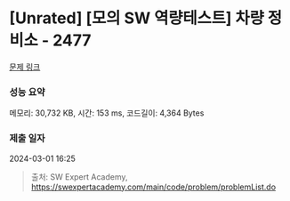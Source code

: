 # [Unrated] [모의 SW 역량테스트] 차량 정비소 - 2477 

[문제 링크](https://swexpertacademy.com/main/code/problem/problemDetail.do?contestProbId=AV6c6bgaIuoDFAXy) 

### 성능 요약

메모리: 30,732 KB, 시간: 153 ms, 코드길이: 4,364 Bytes

### 제출 일자

2024-03-01 16:25



> 출처: SW Expert Academy, https://swexpertacademy.com/main/code/problem/problemList.do